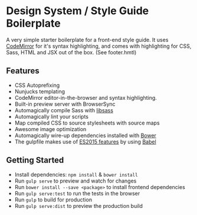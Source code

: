 # Design System / Style Guide Boilerplate

A very simple starter boilerplate for a front-end style guide. It uses [CodeMirror](https://codemirror.net/) for it's syntax highlighting, and comes with highlighting for CSS, Sass, HTML and JSX out of the box. (See footer.hmtl)

## Features

* CSS Autoprefixing
* Nunjucks templating
* CodeMirror editor-in-the-browser and syntax highlighting.
* Built-in preview server with BrowserSync
* Automagically compile Sass with [libsass](http://libsass.org)
* Automagically lint your scripts
* Map compiled CSS to source stylesheets with source maps
* Awesome image optimization
* Automagically wire-up dependencies installed with [Bower](http://bower.io)
* The gulpfile makes use of [ES2015 features](https://babeljs.io/docs/learn-es2015/) by using [Babel](https://babeljs.io)

## Getting Started

- Install dependencies: `npm install` & `bower install`
- Run `gulp serve` to preview and watch for changes
- Run `bower install --save <package>` to install frontend dependencies
- Run `gulp serve:test` to run the tests in the browser
- Run `gulp` to build for production
- Run `gulp serve:dist` to preview the production build

